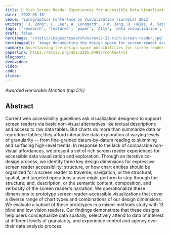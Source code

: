 ```yaml
---
title: 🏅 Rich Screen Reader Experiences for Accessible Data Visualization
date: '2022-05-10'
venue: 'Eurographics Conference on Visualization (EuroVis) 2022'
writers: 'J. Zong*, C. Lee*, A. Lundgard*, J.W. Jang, D. Hajas, A. Satyanarayan'
tags: ['research', 'featured', 'paper', 'A11y', 'data visualization', 'screen readers']
draft: false
heroimage: '/static/images/research/eurovis-22-rich-screen-reader.jpg'
heroimagealt: 'image documenting the design space for screen-reader accessible data visualizations'
summary: Ascertaining the design space possibilities for screen-reader accessible data visualizations.
paperlink: https://arxiv.org/abs/2205.04917?context=cs
blogpost:
demovideo:
video:
code:
slides:
---
```


_Awarded Honorable Mention (top 5%)_

## Abstract

Current web accessibility guidelines ask visualization designers to support screen readers via basic non-visual alternatives like textual descriptions and access to raw data tables. But charts do more than summarize data or reproduce tables; they afford interactive data exploration at varying levels of granularity -- from fine-grained datum-by-datum reading to skimming and surfacing high-level trends. In response to the lack of comparable non-visual affordances, we present a set of rich screen reader experiences for accessible data visualization and exploration. Through an iterative co-design process, we identify three key design dimensions for expressive screen reader accessibility: structure, or how chart entities should be organized for a screen reader to traverse; navigation, or the structural, spatial, and targeted operations a user might perform to step through the structure; and, description, or the semantic content, composition, and verbosity of the screen reader's narration. We operationalize these dimensions to prototype screen-reader-accessible visualizations that cover a diverse range of chart types and combinations of our design dimensions. We evaluate a subset of these prototypes in a mixed-methods study with 13 blind and low vision readers. Our findings demonstrate that these designs help users conceptualize data spatially, selectively attend to data of interest at different levels of granularity, and experience control and agency over their data analysis process.
